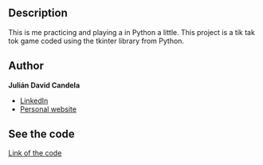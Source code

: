## Description

This is me practicing and playing a in Python a little. This project is a tik tak tok game coded using the tkinter library from Python.

## Author
**Julián David Candela**
* [LinkedIn](https://sites.google.com/view/juliandavidcandela/about-me)
* [Personal website](https://sites.google.com/view/juliandavidcandela/about-me)
  
## See the code
[Link of the code](putawetside)
